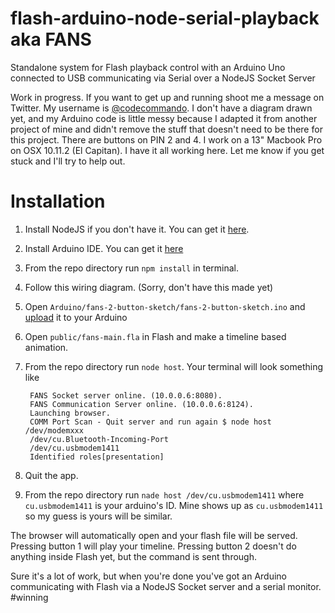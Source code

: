 # flash-arduino-node-serial-playback aka FANS
Standalone system for Flash playback control with an Arduino Uno connected to USB communicating via Serial over a NodeJS Socket Server

Work in progress. If you want to get up and running shoot me a message on Twitter. My username is [@codecommando](https://twitter.com/codecommando). I don't have a diagram drawn yet, and my Arduino code is little messy because I adapted it from another project of mine and didn't remove the stuff that doesn't need to be there for this project. There are buttons on PIN 2 and 4. I work on a 13" Macbook Pro on OSX 10.11.2 (El Capitan). I have it all working here. Let me know if you get stuck and I'll try to help out.


# Installation
1. Install NodeJS if you don't have it. You can get it [here](https://nodejs.org/en/).
2. Install Arduino IDE. You can get it [here](https://www.arduino.cc/en/Main/Software)
3. From the repo directory run `npm install` in terminal.
4. Follow this wiring diagram. (Sorry, don't have this made yet)
5. Open `Arduino/fans-2-button-sketch/fans-2-button-sketch.ino` and [upload](https://www.arduino.cc/en/main/howto) it to your Arduino
6. Open `public/fans-main.fla` in Flash and make a timeline based animation.
7. From the repo directory run `node host`. Your terminal will look something like

		FANS Socket server online. (10.0.0.6:8080).
		FANS Communication Server online. (10.0.0.6:8124).
		Launching browser.
		COMM Port Scan - Quit server and run again $ node host /dev/modemxxx
		/dev/cu.Bluetooth-Incoming-Port
		/dev/cu.usbmodem1411
		Identified roles[presentation]

8. Quit the app.
9. From the repo directory run `nade host /dev/cu.usbmodem1411` where `cu.usbmodem1411` is your arduino's ID. Mine shows up as `cu.usbmodem1411` so my guess is yours will be similar.

The browser will automatically open and your flash file will be served. Pressing button 1 will play your timeline. Pressing button 2 doesn't do anything inside Flash yet, but the command is sent through.

Sure it's a lot of work, but when you're done you've got an Arduino communicating with Flash via a NodeJS Socket server and a serial monitor. #winning




